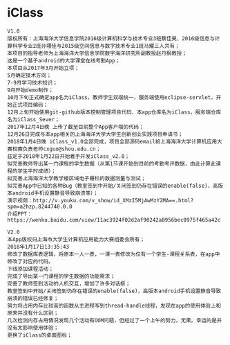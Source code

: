 # iClass
	V1.0
	版权所有：上海海洋大学信息学院2016级计算机科学与技术专业3班蔡佳昊、2016级信息与计算科学专业2班孙翊佳与2015级空间信息与数字技术专业1班马耀三人共有；
	本项目的指导老师为上海海洋大学信息学院数字海洋研究所副教授赵丹枫教授；
	这是一个基于android的大学课堂在线考勤App；
	本项目从2017年3月开始立项；
	5月确定技术方向；
	7-9月学习技术知识；
	9月开始demo制作；
	10月下旬正式确定app名为iClass，教师学生双端统一，服务端使用eclipse-servlet，开始正式项目编码；
	12月上旬开始使用git-github版本控制管理项目代码，本app仓库名为iClass，服务端仓库名为iClass_Sever；
	2017年12月4日晚 上传了截至目前整个App客户端的代码；
	12月26日完成与本app相关的上海海洋大学大学生创新创业实践项目申请书；
	2018年1月4日晚 iClass_v1.0全部完成，项目全部源码email給上海海洋大学计算机应用大赛校赛负责老师cxguo@shou.edu.cn；
	兹定于2018年1月22日开始着手开发iClass_v2.0；
	拟完善教师导出某一门课程的学生数据（从第1节课开始到目前的考勤考评数据，由此计算此课程的学生平时成绩）；
	拟完善上海海洋大学教学楼区域电子栅栏的数据测量与测试；
	拟完善App中已知的各种Bug（教室签到中开始/关闭签到仍存在错误的enable(false)，高版本android手机设置静音导致崩溃等）；		
	演示视频：http://v.youku.com/v_show/id_XMzI5MjAwMzY2MA==.html?spm=a2hzp.8244740.0.0
	介绍PPT：https://wenku.baidu.com/view/11ac3924f02d2af90242a8956bec0975f465a42c
	
	V2.0
	本App版权归上海市大学生计算机应用能力大赛组委会所有；
	2018年1月17日13:35:43
	修改了数据库表逻辑，将原本一人一表，一课一表修改为仅有一个学生-课程关系表，在app中修改了对应的代码。
	下线添加课程活动；
	完成了导出某一门课程的学生数据的功能需求；
	完善了教师签到活动的人机交互，增加了许多对话框；
	教室签到中开始/关闭签到仍存在错误的enable(false)，高版本android手机设置静音导致崩溃的错误已经修复；
	努力将占用内存比较高的函数从主进程写到thread-handle线程，发现在app的使用体验上和原来并没有什么区别；
	几次检测内存占用情况发现几个活动有OOM问题，但经过了一个上午的努力，无果。幸运的是并没有太影响使用体验；
	更换了iClass的桌面图标；
